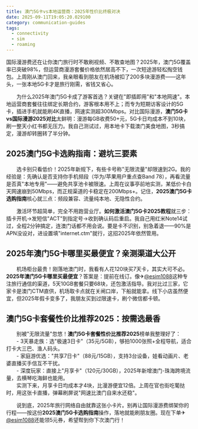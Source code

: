 ```yaml
---
title: 澳门5G卡vs本地运营商：2025年性价比终极对决
date: 2025-09-11T19:05:20.029100
category: communication-guides
tags:
  - connectivity
  - sim
  - roaming
---
```


国际漫游费还在让你澳门旅行时不敢刷视频、不敢查地图？2025年，澳门5G覆盖率已突破98%，但运营商漫游套餐价格依然居高不下，一次短途游轻松掏空钱包。上周刚从澳门回来，我亲眼看到朋友在机场被扣了200多块漫游费——这年头，一张本地5G卡才是旅行刚需，省钱又省心。

　　为什么2025年澳门5G卡成了游客首选？关键在"即插即用"和"本地网速"。本地运营商套餐往往绑定长期合约，游客根本用不上；而专为短期访客设计的5G卡，插进手机就能刷4K直播，网速实测超300Mbps。对比国际漫游，**澳门5G卡vs国际漫游2025对比**太鲜明：漫游每GB收费50+元，5G卡日均成本不到10块，刷一整天小红书都无压力。我自己测试过，用本地卡下载澳门美食地图，3秒搞定，漫游却转圈转了半分钟。

## 2025澳门5G卡选购指南：避坑三要素

　　选卡别只看低价！2025年新规下，有些卡号称"无限流量"却限速到2G。我的经验是：先确认是否支持你手机频段（华为/苹果用户重点查Band 78），再看流量是否真"本地专用"——避免共享池卡被限速。上周在议事亭前地实测，某低价卡白天网速崩到50Mbps，而正规渠道的卡稳定在200Mbps+。记住，**2025澳门5G卡选购指南**核心就三点：频段兼容、流量纯本地、无隐性合约。

　　激活环节超简单，完全不用跑营业厅。**如何激活澳门5G卡2025教程**就三步：插卡开机→发短信"ACT"到指定号→收到确认码后重启。我自己用红米Note14试过，全程2分钟搞定，连澳门话都不用会说。要是卡不识别，别急着退——90%是APN没设对，进设置填"internet.ctm"就行，这招2025年依然管用。

## 2025年澳门5G卡哪里买最便宜？亲测渠道大公开

　　机场柜台最贵！刚落地澳门时，我看有人花120块买7天卡，其实大可不必。**2025年澳门5G卡哪里买最便宜**？答案是：提前在线订。像✈[@esim1088](https://t.me/s/esim1088)这种专注旅行通信的渠道，5天10GB套餐只要68块，还包激活指导。我对比过三家，它家卡是澳门CTM直供，机场取卡点就在关闸口岸，下船就能拿。线下小店虽然便宜，但2025年假卡变多了，我朋友买到过限速卡，刷个微信都卡顿。

## 澳门5G卡套餐性价比推荐2025：按需选最香

　　别被"无限流量"忽悠！**澳门5G卡套餐性价比推荐2025**榜单我整理好了：  
　　- 3天暴走族：选"极速3日卡"（35元/5GB），够拍1000张照+全程导航，适合打卡大三巴、渔人码头。  
　　- 家庭游优选："共享7日卡"（88元/15GB），支持3台设备，娃看动画片、老婆直播买手信互不干扰。  
　　- 深度玩家：直接上"月享卡"（120元/30GB），2025年新增澳门-珠海跨境流量，去横琴吃海鲜也能用。  
　　实测下来，月享卡日均成本才4块，比漫游便宜12倍。上周在官也街吃葡挞时，用这张卡直播，弹幕刷屏说"网速比澳门自来水还稳"。

　　说到底，2025年旅行网络自由就靠这张小卡片。别再让国际漫游费绑架你的行程——按这份**2025澳门5G卡选购指南**操作，落地就能刷朋友圈。现在下单✈[@esim1088](https://t.me/s/esim1088)还能领5元券，希望帮到你下次澳门行！